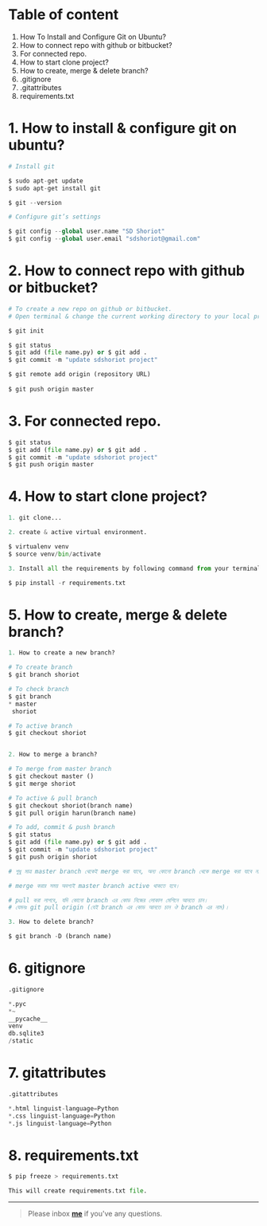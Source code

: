 # Table of content

1. How To Install and Configure Git on Ubuntu? 
2. How to connect repo with github or bitbucket?
3. For connected repo.
4. How to start clone project?
5. How to create, merge & delete branch?
6. .gitignore
7. .gitattributes
8. requirements.txt


# 1. How to install & configure git on ubuntu? 
```python
# Install git

$ sudo apt-get update
$ sudo apt-get install git

$ git --version

# Configure git’s settings

$ git config --global user.name "SD Shoriot"
$ git config --global user.email "sdshoriot@gmail.com"
```

# 2. How to connect repo with github or bitbucket?
```python
# To create a new repo on github or bitbucket.
# Open terminal & change the current working directory to your local project.

$ git init

$ git status
$ git add (file name.py) or $ git add .
$ git commit -m "update sdshoriot project"

$ git remote add origin (repository URL)
 
$ git push origin master
```

# 3. For connected repo.
```python
$ git status
$ git add (file name.py) or $ git add .
$ git commit -m "update sdshoriot project"
$ git push origin master
```

# 4. How to start clone project?
```python
1. git clone...

2. create & active virtual environment.

$ virtualenv venv
$ source venv/bin/activate

3. Install all the requirements by following command from your terminal:

$ pip install -r requirements.txt
```

# 5. How to create, merge & delete branch?
```python
1. How to create a new branch?

# To create branch
$ git branch shoriot

# To check branch
$ git branch 
* master
 shoriot

# To active branch
$ git checkout shoriot


2. How to merge a branch?

# To merge from master branch
$ git checkout master () 
$ git merge shoriot

# To active & pull branch
$ git checkout shoriot(branch name)
$ git pull origin harun(branch name)

# To add, commit & push branch
$ git status
$ git add (file name.py) or $ git add .
$ git commit -m "update sdshoriot project"
$ git push origin shoriot

# শুধু মাত্র master branch থেকেই merge করা যাবে, অন্য কোনো branch থেকে merge করা যাবে না।

# merge করার সময় অবশ্যই master branch active থাকতে হবে।

# pull করা লাগবে, যদি কোনো branch এর কোড নিজের লোকাল মেশিনে আনতে চান। 
# যেমনঃ git pull origin (যেই branch এর কোড আনতে চান ঔ branch এর নাম)। 

3. How to delete branch?

$ git branch -D (branch name) 
```

# 6. gitignore
```python
.gitignore

*.pyc
*~
__pycache__
venv
db.sqlite3
/static
```

# 7. gitattributes
```python
.gitattributes

*.html linguist-language=Python
*.css linguist-language=Python
*.js linguist-language=Python
```

# 8. requirements.txt
```python
$ pip freeze > requirements.txt

This will create requirements.txt file.
```

---

> Please inbox **[me](https://www.facebook.com/shoriot)** if you've any questions.